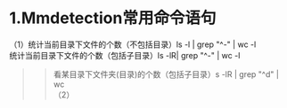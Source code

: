 # 1.Mmdetection常用命令语句
（1）统计当前目录下文件的个数（不包括目录）ls -l | grep "^-" | wc -l   <br>  统计当前目录下文件的个数（包括子目录）ls -lR| grep "^-" | wc -l    <br>
>>看某目录下文件夹(目录)的个数（包括子目录）s -lR | grep "^d" | wc<br>
（2）
